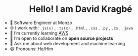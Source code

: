 <h1 align="center">
  Hello! I am David Kragbé 
</h1>

- 💼 Software Engineer at Monzo
- ⚙️ I work with: `.js(x)` , `.ts(x)` , `.html` , `.css` ,  `.py` , `.cs` , `.java`
- 🌱 I’m currently learning [AWS](https://www.udemy.com/topic/aws-certified-developer-associate/)
- 👯 I’m open to collaborate on **open source projects**
- 💬 Ask me about web development and machine learning
- 😄 Pronouns: He/Him




